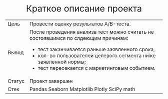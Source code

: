 <h1 style="font-weight:normal" align="center">Краткое описание проекта</h1>

<table whidt=100% valign=top >
  <tr>
    <td>Цель</td>
    <td>Провести оценку результатов A/B-теста.</td>
  </tr>
  <tr>
    <td>Вывод</td>
    <td>После проведения анализа тест можно считать не состоявшимся по слдеющим причинам:
      <ul>
        <li>тест заканчивается раньше заявленного срока;</li>
        <li>кол-во пользователей целевого сегмента ниже заявленной нормы;</li>
        <li>тест пересекается с маркетинговым событием.</li>
      </ul>
    </td>
  </tr>
  <tr>
    <td>Статус</td>
    <td>Проект завершен</td>
  </tr>
  <tr>
    <td>Стек</td>
    <td>Pandas Seaborn Matplotlib Plotly SciPy math</td>
  </tr>
</table>
